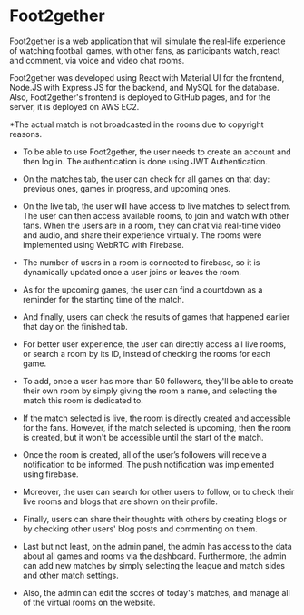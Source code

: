 # Foot2gether

Foot2gether is a web application that will simulate the real-life experience of watching football games, with other fans, as participants watch, react and comment, via voice and video chat rooms.

Foot2gether was developed using React with Material UI for the frontend, Node.JS with Express.JS for the backend, and MySQL for the database. 
Also, Foot2gether's frontend is deployed to GitHub pages, and for the server, it is deployed on AWS EC2.

\*The actual match is not broadcasted in the rooms due to copyright reasons.

- To be able to use Foot2gether, the user needs to create an account and then log in. The authentication is done using JWT Authentication.

- On the matches tab, the user can check for all games on that day: previous ones, games in progress, and upcoming ones.

- On the live tab, the user will have access to live matches to select from. The user can then access available rooms, to join and watch with other fans. When the users are in a room, they can chat via real-time video and audio, and share their experience virtually. The rooms were implemented using WebRTC with Firebase.

- The number of users in a room is connected to firebase, so it is dynamically updated once a user joins or leaves the room.

- As for the upcoming games, the user can find a countdown as a reminder for the starting time of the match.

- And finally, users can check the results of games that happened earlier that day on the finished tab.

- For better user experience, the user can directly access all live rooms, or search a room by its ID, instead of checking the rooms for each game.

- To add, once a user has more than 50 followers, they'll be able to create their own room by simply giving the room a name, and selecting the match this room is dedicated to.

- If the match selected is live, the room is directly created and accessible for the fans. However, if the match selected is upcoming, then the room is created, but it won't be accessible until the start of the match.

- Once the room is created, all of the user’s followers will receive a notification to be informed. The push notification was implemented using firebase.

- Moreover, the user can search for other users to follow, or to check their live rooms and blogs that are shown on their profile.

- Finally, users can share their thoughts with others by creating blogs or by checking other users' blog posts and commenting on them.

- Last but not least, on the admin panel, the admin has access to the data about all games and rooms via the dashboard. Furthermore, the admin can add new matches by simply selecting the league and match sides and other match settings.

- Also, the admin can edit the scores of today's matches, and manage all of the virtual rooms on the website.
